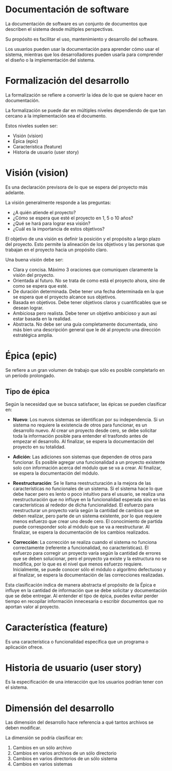 # Documentación de software

La documentación de software es un conjunto de documentos que describen el sistema desde múltiples perspectivas.

Su propósito es facilitar el uso, mantenimiento y desarrollo del software.

Los usuarios pueden usar la documentación para aprender cómo usar el sistema, mientras que los desarrolladores pueden usarla para comprender el diseño o la implementación del sistema.

# Formalización del desarrollo

La formalización se refiere a convertir la idea de lo que se quiere hacer en documentación.

La formalización se puede dar en múltiples niveles dependiendo de que tan cercano a la implementación sea el documento.

Estos niveles suelen ser:
- Visión (vision)
- Épica (epic)
- Característica (feature)
- Historia de usuario (user story)

# Visión (vision)

Es una declaración previsora de lo que se espera del proyecto más adelante.

La visión generalmente responde a las preguntas:
- ¿A quién atiende el proyecto?
- ¿Cómo se espera que esté el proyecto en 1, 5 o 10 años?
- ¿Qué se hará para lograr esa visión?
- ¿Cuál es la importancia de estos objetivos?

El objetivo de una visión es definir la posición y el propósito a largo plazo del proyecto. Esto permite la alineación de los objetivos y las personas que trabajan en el proyecto hacia un propósito claro.

Una buena visión debe ser:
- Clara y concisa. Máximo 3 oraciones que comuniquen claramente la visión del proyecto.
- Orientada al futuro. No se trata de como está el proyecto ahora, sino de como se espera que esté.
- De duración determinada. Debe tener una fecha determinada en la que se espera que el proyecto alcance sus objetivos.
- Basada en objetivos. Debe tener objetivos claros y cuantificables que se desean lograr.
- Ambiciosa pero realista. Debe tener un objetivo ambicioso y aun así estar basada en la realidad.
- Abstracta. No debe ser una guía completamente documentada, sino más bien una descripción general que le dé al proyecto una dirección estratégica amplia.

# Épica (epic)

Se refiere a un gran volumen de trabajo que sólo es posible completarlo en un período prolongado.

## Tipo de épica

Según la necesidad que se busca satisfacer, las épicas se pueden clasificar en:

- **Nuevo**: Los nuevos sistemas se identifican por su independencia. Si un sistema no requiere la existencia de otros para funcionar, es un desarrollo nuevo. Al crear un proyecto desde cero, se debe solicitar toda la información posible para entender el trasfondo antes de empezar el desarrollo. Al finalizar, se espera la documentación del proyecto en su totalidad.

- **Adición**: Las adiciones son sistemas que dependen de otros para funcionar. Es posible agregar una funcionalidad a un proyecto existente solo con información acerca del módulo que se va a crear. Al finalizar, se espera la documentación del módulo.

- **Reestructuración**: Se le llama reestructuración a la mejora de las características no funcionales de un sistema. Si el sistema hace lo que debe hacer pero es lento o poco intuitivo para el usuario, se realiza una reestructuración que no influye en la funcionalidad esperada sino en las características al rededor de dicha funcionalidad. El esfuerzo para reestructurar un proyecto varía según la cantidad de cambios que se deben realizar, pero parte de un sistema existente, por lo que requiere menos esfuerzo que crear uno desde cero. El conocimiento de partida puede corresponder solo al módulo que se va a reestructurar. Al finalizar, se espera la documentación de los cambios realizados.

- **Corrección**: La corrección se realiza cuando el sistema no funciona correctamente (referente a funcionalidad, no características). El esfuerzo para corregir un proyecto varía según la cantidad de errores que se deben solucionar, pero el proyecto ya existe y la estructura no se modifica, por lo que es el nivel que menos esfuerzo requiere. Inicialmente, se puede conocer sólo el módulo o algoritmo defectuoso y al finalizar, se espera la documentación de las correcciones realizadas.

Esta clasificación indica de manera abstracta el propósito de la Épica e influye en la cantidad de información que se debe solicitar y documentación que se debe entregar. Al entender el tipo de épica, puedes evitar perder tiempo en recopilar información innecesaria o escribir documentos que no aportan valor al proyecto.

# Característica (feature)

Es una característica o funcionalidad específica que un programa o aplicación ofrece.

# Historia de usuario (user story)

Es la especificación de una interacción que los usuarios podrían tener con el sistema.

# Dimensión del desarrollo

Las dimensión del desarrollo hace referencia a qué tantos archivos se deben modificar.

La dimensión se podría clasificar en:
1. Cambios en un sólo archivo
2. Cambios en varios archivos de un sólo directorio
3. Cambios en varios directorios de un sólo sistema
4. Cambios en varios sistemas